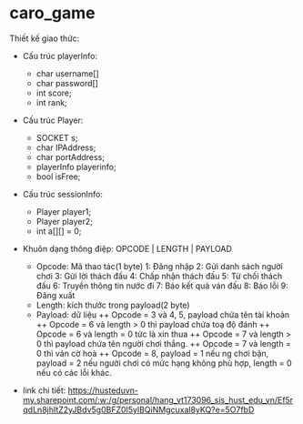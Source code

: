 # caro_game
Thiết kế giao thức:
- Cấu trúc playerInfo:
 	+ char username[]
	+ char password[]
 	+ int score;
 	+ int rank;
- Cấu trúc Player:
 	+ SOCKET s;
 	+ char IPAddress;
 	+ char portAddress;
 	+ playerInfo playerinfo;
 	+ bool isFree;
- Cấu trúc sessionInfo:
 	+ Player player1;
 	+ Player player2;
 	+ int a[][] = 0;
- Khuôn dạng thông điệp: OPCODE | LENGTH | PAYLOAD
  + Opcode: Mã thao tác(1 byte)
	1: Đăng nhập
	2: Gửi danh sách người chơi
	3: Gửi lời thách đấu 
	4: Chấp nhận thách đấu 
	5: Từ chối thách đấu 
	6: Truyền thông tin nước đi 
	7: Báo kết quả ván đấu 
	8: Báo lỗi 
	9: Đăng xuất 
  + Length: kích thước trong payload(2 byte)
  + Payload: dữ liệu
	++ Opcode = 3 và 4, 5, payload chứa tên tài khoản
	++ Opcode = 6 và length > 0 thì payload chứa toạ độ đánh
	++ Opcode = 6 và length = 0 tức là xin thua
	++ Opcode = 7 và length > 0 thì payload chứa tên người chơi thắng. 
	++ Opcode = 7 và length = 0 thì ván cờ hoà
	++ Opcode = 8, payload = 1 nếu ng chơi bận, payload = 2 nếu người chơi có mức hạng không phù hợp, length = 0 nếu có các lỗi khác.

- link chi tiết: https://husteduvn-my.sharepoint.com/:w:/g/personal/hang_vt173096_sis_hust_edu_vn/Ef5rqdLn8jhItZ2yJBdv5g0BFZ0I5ylBQiNMgcuxal8yKQ?e=5O7fbD
